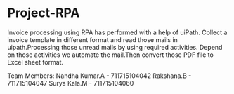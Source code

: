 # Project-RPA
Invoice processing using RPA has performed with a help of uiPath. Collect a  invoice template in different format and read those mails in uipath.Processing those unread mails by using required activities. Depend on those activities we automate the mail.Then convert those PDF file to Excel sheet format.






Team Members:
Nandha Kumar.A - 711715104042
Rakshana.B     - 711715104047
Surya Kala.M   - 711715104060
